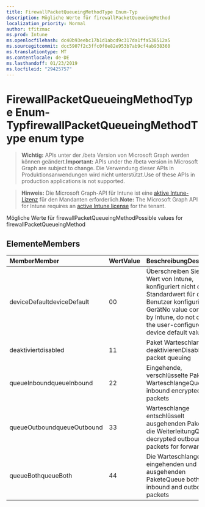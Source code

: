 ```yaml
---
title: FirewallPacketQueueingMethodType Enum-Typ
description: Mögliche Werte für firewallPacketQueueingMethod
localization_priority: Normal
author: tfitzmac
ms.prod: Intune
ms.openlocfilehash: dc40b93eebc17b1d1abcd9c317da1ffa538512a5
ms.sourcegitcommit: dcc5907f2c3ffc0f0e82e953b7ab9cf4ab938360
ms.translationtype: MT
ms.contentlocale: de-DE
ms.lasthandoff: 01/23/2019
ms.locfileid: "29425757"
---
```

# <a name="firewallpacketqueueingmethodtype-enum-type"></a><span data-ttu-id="77276-103">FirewallPacketQueueingMethodType Enum-Typ</span><span class="sxs-lookup"><span data-stu-id="77276-103">firewallPacketQueueingMethodType enum type</span></span>

> <span data-ttu-id="77276-104">**Wichtig:** APIs unter der /beta Version von Microsoft Graph werden können geändert.</span><span class="sxs-lookup"><span data-stu-id="77276-104">**Important:** APIs under the /beta version in Microsoft Graph are subject to change.</span></span> <span data-ttu-id="77276-105">Die Verwendung dieser APIs in Produktionsanwendungen wird nicht unterstützt.</span><span class="sxs-lookup"><span data-stu-id="77276-105">Use of these APIs in production applications is not supported.</span></span>

> <span data-ttu-id="77276-106">**Hinweis:** Die Microsoft Graph-API für Intune ist eine [aktive Intune-Lizenz](https://go.microsoft.com/fwlink/?linkid=839381) für den Mandanten erforderlich.</span><span class="sxs-lookup"><span data-stu-id="77276-106">**Note:** The Microsoft Graph API for Intune requires an [active Intune license](https://go.microsoft.com/fwlink/?linkid=839381) for the tenant.</span></span>

<span data-ttu-id="77276-107">Mögliche Werte für firewallPacketQueueingMethod</span><span class="sxs-lookup"><span data-stu-id="77276-107">Possible values for firewallPacketQueueingMethod</span></span>

## <a name="members"></a><span data-ttu-id="77276-108">Elemente</span><span class="sxs-lookup"><span data-stu-id="77276-108">Members</span></span>
|<span data-ttu-id="77276-109">Member</span><span class="sxs-lookup"><span data-stu-id="77276-109">Member</span></span>|<span data-ttu-id="77276-110">Wert</span><span class="sxs-lookup"><span data-stu-id="77276-110">Value</span></span>|<span data-ttu-id="77276-111">Beschreibung</span><span class="sxs-lookup"><span data-stu-id="77276-111">Description</span></span>|
|:---|:---|:---|
|<span data-ttu-id="77276-112">deviceDefault</span><span class="sxs-lookup"><span data-stu-id="77276-112">deviceDefault</span></span>|<span data-ttu-id="77276-113">0</span><span class="sxs-lookup"><span data-stu-id="77276-113">0</span></span>|<span data-ttu-id="77276-114">Überschreiben Sie keinen Wert von Intune, konfiguriert nicht den Standardwert für den Benutzer konfigurierten Gerät</span><span class="sxs-lookup"><span data-stu-id="77276-114">No value configured by Intune, do not override the user-configured device default value</span></span>|
|<span data-ttu-id="77276-115">deaktiviert</span><span class="sxs-lookup"><span data-stu-id="77276-115">disabled</span></span>|<span data-ttu-id="77276-116">1</span><span class="sxs-lookup"><span data-stu-id="77276-116">1</span></span>|<span data-ttu-id="77276-117">Paket Warteschlangen deaktivieren</span><span class="sxs-lookup"><span data-stu-id="77276-117">Disable packet queuing</span></span>|
|<span data-ttu-id="77276-118">queueInbound</span><span class="sxs-lookup"><span data-stu-id="77276-118">queueInbound</span></span>|<span data-ttu-id="77276-119">2</span><span class="sxs-lookup"><span data-stu-id="77276-119">2</span></span>|<span data-ttu-id="77276-120">Eingehende, verschlüsselte Pakete Warteschlange</span><span class="sxs-lookup"><span data-stu-id="77276-120">Queue inbound encrypted packets</span></span>|
|<span data-ttu-id="77276-121">queueOutbound</span><span class="sxs-lookup"><span data-stu-id="77276-121">queueOutbound</span></span>|<span data-ttu-id="77276-122">3</span><span class="sxs-lookup"><span data-stu-id="77276-122">3</span></span>|<span data-ttu-id="77276-123">Warteschlange entschlüsselt ausgehenden Pakete für die Weiterleitung</span><span class="sxs-lookup"><span data-stu-id="77276-123">Queue decrypted outbound packets for forwarding</span></span>|
|<span data-ttu-id="77276-124">queueBoth</span><span class="sxs-lookup"><span data-stu-id="77276-124">queueBoth</span></span>|<span data-ttu-id="77276-125">4</span><span class="sxs-lookup"><span data-stu-id="77276-125">4</span></span>|<span data-ttu-id="77276-126">Die Warteschlange eingehenden und ausgehenden Pakete</span><span class="sxs-lookup"><span data-stu-id="77276-126">Queue both inbound and outbound packets</span></span>|




